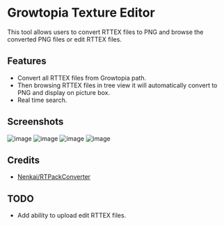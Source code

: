 # Growtopia Texture Editor
This tool allows users to convert RTTEX files to PNG and browse the converted PNG files or edit RTTEX files.
## Features
- Convert all RTTEX files from Growtopia path.
- Then browsing RTTEX files in tree view it will automatically convert to PNG and display on picture box.
- Real time search.
## Screenshots
![image](https://user-images.githubusercontent.com/65458800/230742296-5f95d30d-2ef7-433d-93f1-3a629016d5d3.png)
![image](https://user-images.githubusercontent.com/65458800/230742305-c5c41442-d729-4184-b0c6-391feb60e3aa.png)
![image](https://user-images.githubusercontent.com/65458800/230742324-ef8d4cf7-85f5-4e02-a55d-69ae48e7774b.png)
![image](https://user-images.githubusercontent.com/65458800/230742346-5585bd15-71d5-4cf3-b4c7-3349adbee08c.png)
## Credits
- [Nenkai/RTPackConverter](https://github.com/Nenkai/RTPackConverter)
## TODO
- Add ability to upload edit RTTEX files.
